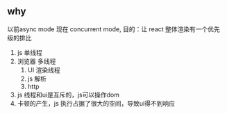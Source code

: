 ## why
以前async mode 现在 concurrent mode,
目的：让 react 整体渲染有一个优先级的排比
1. js 单线程
2. 浏览器 多线程
   1. UI 渲染线程
   2. js 解析
   3. http
3. js 线程和ui是互斥的，js可以操作dom
4. 卡顿的产生，js 执行占据了很大的空间，导致ui得不到响应